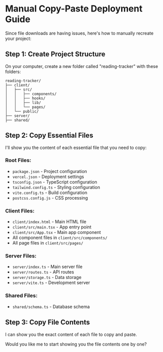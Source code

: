 # Manual Copy-Paste Deployment Guide

Since file downloads are having issues, here's how to manually recreate your project:

## Step 1: Create Project Structure
On your computer, create a new folder called "reading-tracker" with these folders:
```
reading-tracker/
├── client/
│   ├── src/
│   │   ├── components/
│   │   ├── hooks/
│   │   ├── lib/
│   │   └── pages/
│   └── public/
├── server/
├── shared/
```

## Step 2: Copy Essential Files
I'll show you the content of each essential file that you need to copy:

### Root Files:
- `package.json` - Project configuration
- `vercel.json` - Deployment settings
- `tsconfig.json` - TypeScript configuration
- `tailwind.config.ts` - Styling configuration
- `vite.config.ts` - Build configuration
- `postcss.config.js` - CSS processing

### Client Files:
- `client/index.html` - Main HTML file
- `client/src/main.tsx` - App entry point
- `client/src/App.tsx` - Main app component
- All component files in `client/src/components/`
- All page files in `client/src/pages/`

### Server Files:
- `server/index.ts` - Main server file
- `server/routes.ts` - API routes
- `server/storage.ts` - Data storage
- `server/vite.ts` - Development server

### Shared Files:
- `shared/schema.ts` - Database schema

## Step 3: Copy File Contents
I can show you the exact content of each file to copy and paste.

Would you like me to start showing you the file contents one by one?